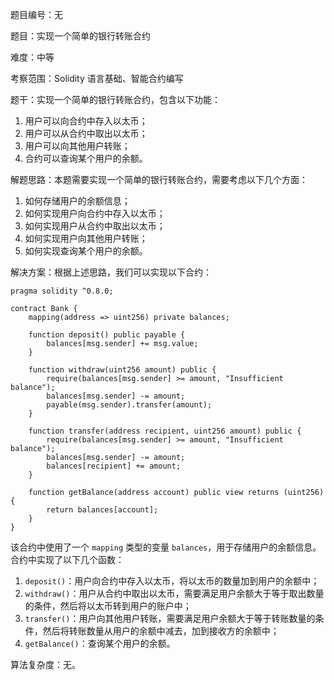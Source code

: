 题目编号：无

题目：实现一个简单的银行转账合约

难度：中等

考察范围：Solidity 语言基础、智能合约编写

题干：实现一个简单的银行转账合约，包含以下功能：

1. 用户可以向合约中存入以太币；
2. 用户可以从合约中取出以太币；
3. 用户可以向其他用户转账；
4. 合约可以查询某个用户的余额。

解题思路：本题需要实现一个简单的银行转账合约，需要考虑以下几个方面：

1. 如何存储用户的余额信息；
2. 如何实现用户向合约中存入以太币；
3. 如何实现用户从合约中取出以太币；
4. 如何实现用户向其他用户转账；
5. 如何实现查询某个用户的余额。

解决方案：根据上述思路，我们可以实现以下合约：

```solidity
pragma solidity ^0.8.0;

contract Bank {
    mapping(address => uint256) private balances;

    function deposit() public payable {
        balances[msg.sender] += msg.value;
    }

    function withdraw(uint256 amount) public {
        require(balances[msg.sender] >= amount, "Insufficient balance");
        balances[msg.sender] -= amount;
        payable(msg.sender).transfer(amount);
    }

    function transfer(address recipient, uint256 amount) public {
        require(balances[msg.sender] >= amount, "Insufficient balance");
        balances[msg.sender] -= amount;
        balances[recipient] += amount;
    }

    function getBalance(address account) public view returns (uint256) {
        return balances[account];
    }
}
```

该合约中使用了一个 `mapping` 类型的变量 `balances`，用于存储用户的余额信息。合约中实现了以下几个函数：

1. `deposit()`：用户向合约中存入以太币，将以太币的数量加到用户的余额中；
2. `withdraw()`：用户从合约中取出以太币，需要满足用户余额大于等于取出数量的条件，然后将以太币转到用户的账户中；
3. `transfer()`：用户向其他用户转账，需要满足用户余额大于等于转账数量的条件，然后将转账数量从用户的余额中减去，加到接收方的余额中；
4. `getBalance()`：查询某个用户的余额。

算法复杂度：无。
